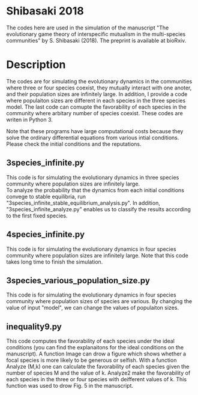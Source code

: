 # Shibasaki 2018

The codes here are used in the simulation of the manuscript "The evolutionary game theory 
of interspecific mutualism in the multi-species communities" by S. Shibasaki (2018). 
The preprint is available at bioRxiv.

# Description

The codes are for simulating the evolutionary dynamics in the communities where three or 
four species coexist, they mutually interact with one anoter, and their population sizes 
are infinitely large. In addition, I provide a code where populaiton sizes are different 
in each species in the three species model.  The last code can comupte the favorability
of each species in the community where arbitary number of species coexist.
These codes are writen in Python 3.

Note that these programs have large computational costs because they solve the 
ordinary differential equations from various intial conditions. Please check the initial 
conditions and the reputations.

##  3species_infinite.py

This code is for simulating the evolutionary dynamics in three species community 
where population sizes are infinitely large.  
To analyze the probability that the dynamics from each initial conditions convege to 
stable equilibria, run "3species_infinite_stable_equilibrium_analysis.py". 
In addition, "3species_infinite_analyze.py" enables us to classify the results according 
to the first fixed species.

## 4species_infinite.py

This code is for simulating the evolutionary dynamics in four species community 
where population sizes are infinitely large. 
Note that this code takes long time to finish the simulation.

## 3species_various_population_size.py

This code is for simulating the evolutionary dynamics in four species community 
where population sizes of species are various. By changing the value of input "model", 
we can change the values of populaiton sizes.

## inequality9.py

This code computes the favorability of each species under the ideal conditions 
(you can find the explanaitons for the ideal conditions on the manuscript). 
A function Image can drow  a figure which shows whether a focal species is 
more likely to be generous or selfish.
With a function Analyze (M,k) one can calculate the favorability of each species
given the number of species M and the value of k. 
Analyze2 make the favorability of each species in the three or four species with deifferent values of k. 
This function was used to drow Fig. 5 in the manuscript.
